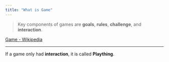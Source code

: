 ```yaml
---
title: "What is Game"
---
```

> Key components of games are **goals**, **rules**, **challenge**, and **interaction**.

[Game - Wikipedia](https://en.wikipedia.org/wiki/Game)

---

If a game only had **interaction**, it is called **Plaything**.